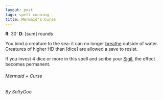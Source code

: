 ```yaml
---
layout: post
tags: spell cunning
title: Mermaid's Curse
---
```


**R**: 30'    **D**: [sum] rounds

You bind a creature to the sea: it can no longer [breathe](https://saltygoo.github.io/2020/11/10/extra-rules/#conditions) outside of water. Creatures of higher HD than [dice] are allowed a save to resist.

If you invest 4 dice or more in this spell and scribe your [Sigil](/spells/#lexicon), the effect becomes permanent.

###### *Mermaid + Curse*

###### By SaltyGoo
